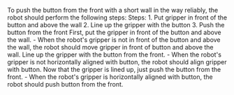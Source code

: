 To push the button from the front with a short wall in the way reliably, the robot should perform the following steps:
    Steps:  1. Put gripper in front of the button and above the wall  2. Line up the gripper with the button  3. Push the button from the front
    First, put the gripper in front of the button and above the wall.
    - When the robot's gripper is not in front of the button and above the wall, the robot should move gripper in front of button and above the wall.
    Line up the gripper with the button from the front.
    - When the robot's gripper is not horizontally aligned with button, the robot should align gripper with button.
    Now that the gripper is lined up, just push the button from the front. 
    - When the robot's gripper is horizontally aligned with button, the robot should push button from the front.